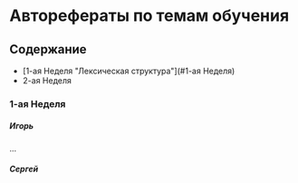 # Авторефераты по темам обучения

## Содержание
* [1-ая Неделя "Лексическая структура"](#1-ая Неделя) 
* 2-ая Неделя

### 1-ая Неделя
##### Игорь
...
##### Сергей
